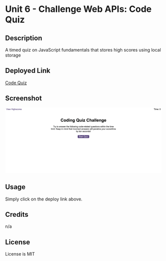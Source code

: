 # Unit 6 - Challenge Web APIs: Code Quiz

## Description

A timed quiz on JavaScript fundamentals that stores high scores using local storage

## Deployed Link

[Code Quiz](https://jkp1990.github.io/Module-6-Challenge-Web-APIs/)

## Screenshot

![Screenshot](./Screenshot.png)

## Usage

Simply click on the deploy link above.

## Credits

n/a

## License

License is MIT
